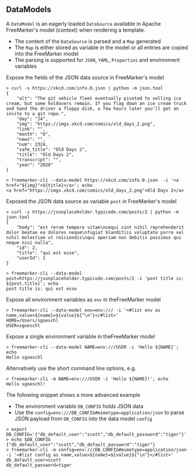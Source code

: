 ## DataModels

A `DataModel` is an eagerly loaded `DataSource` available in Apache FreeMarker's model (context) when rendering a template.

* The content of the `DataSource` is parsed and a `Map` generated
* The `Map` is either stored as variable in the model or all entries are copied into the FreeMarker model
* The parsing is supported for  `JSON`, `YAML`, `Properties` and environment variables  

Expose the fields of the JSON data source in FreeMarker's model 

```
> curl -s https://xkcd.com/info.0.json | python -m json.tool
{
    "alt": "The git vehicle fleet eventually pivoted to selling ice cream, but some holdovers remain. If you flag down an ice cream truck and hand the driver a floppy disk, a few hours later you'll get an invite to a git repo.",
    "day": "24",
    "img": "https://imgs.xkcd.com/comics/old_days_2.png",
    "link": "",
    "month": "6",
    "news": "",
    "num": 2324,
    "safe_title": "Old Days 2",
    "title": "Old Days 2",
    "transcript": "",
    "year": "2020"
}

> freemarker-cli --data-model https://xkcd.com/info.0.json  -i '<a href="${img}">${title}</a>'; echo
<a href="https://imgs.xkcd.com/comics/old_days_2.png">Old Days 2</a>
```

Exposed the JSON data source as variable `post` in FreeMarker's model 

```
> curl -s https://jsonplaceholder.typicode.com/posts/2 | python -m json.tool
{
    "body": "est rerum tempore vitae\nsequi sint nihil reprehenderit dolor beatae ea dolores neque\nfugiat blanditiis voluptate porro vel nihil molestiae ut reiciendis\nqui aperiam non debitis possimus qui neque nisi nulla",
    "id": 2,
    "title": "qui est esse",
    "userId": 1
}

> freemarker-cli --data-model post=https://jsonplaceholder.typicode.com/posts/2 -i 'post title is: ${post.title}'; echo
post title is: qui est esse
```

Expose all environment variables as `env` in theFreeMarker model
 
```
> freemarker-cli --data-model env=env:/// -i '<#list env as name,value>${name}=${value}${"\n"}</#list>'
HOME=/Users/sgoeschl
USER=sgoeschl
```

Expose a single environment variable in theFreeMarker model

```
> freemarker-cli --data-model NAME=env:///USER -i 'Hello ${NAME}'; echo
Hello sgoeschl
```

Alternatively use the short command line options, e.g.

```
> freemarker-cli -m NAME=env:///USER -i 'Hello ${NAME}!'; echo
Hello sgoeschl!
```

The following snippet shows a more advanced example

* The environment variable `DB_CONFIG` holds JSON data
* Use the `config=env:///DB_CONFIG#mimetype=application/json` to parse JSON payload from `DB_CONFIG` into the data model `config`

```
> export DB_CONFIG='{"db_default_user":"scott","db_default_password":"tiger"}'
> echo $DB_CONFIG 
{"db_default_user":"scott","db_default_password":"tiger"}
> freemarker-cli -m config=env:///DB_CONFIG#mimetype=application/json  -i '<#list config as name,value>${name}=${value}${"\n"}</#list>'
db_default_user=scott
db_default_password=tiger
```